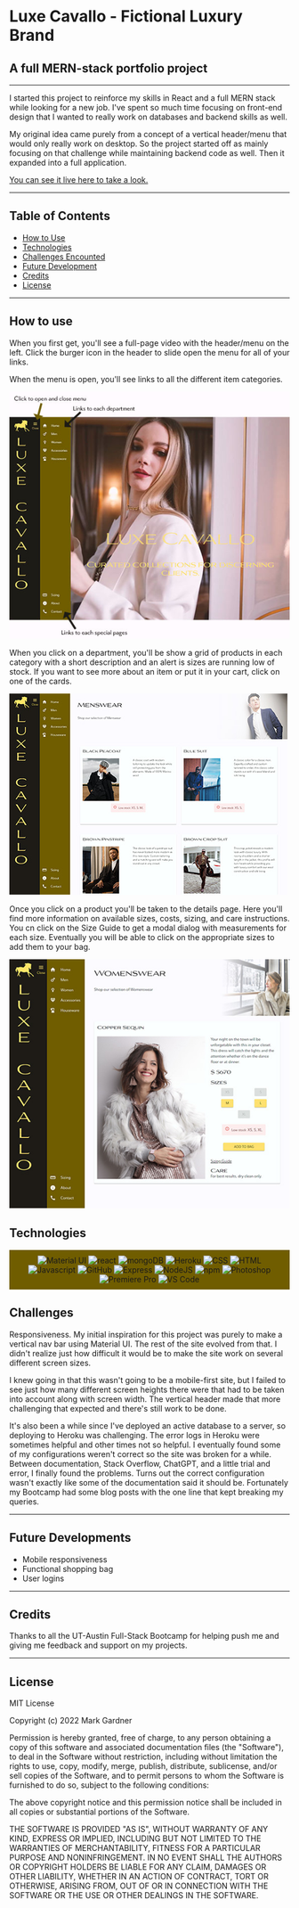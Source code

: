 # Luxe Cavallo - Fictional Luxury Brand 

## A full MERN-stack portfolio project


___


I started this project to reinforce my skills in React and a full MERN stack while looking for a new job. I've spent so much time focusing on front-end design that I wanted to really work on databases and backend skills as well. 

My original idea came purely from a concept of a vertical header/menu that would only really work on desktop. So the project started off as mainly focusing on that challenge while maintaining backend code as well. Then it expanded into a full application.

[You can see it live here to take a look. ](https://luxecavallo.herokuapp.com/)

___

  ## Table of Contents
- [How to Use](#How-to-Use)
- [Technologies](#Technologies)
- [Challenges Encounted](#Challenges)
- [Future Development](#Future-Development)
- [Credits](#Credits)
- [License](#License)
  <br>

___



## How to use

When you first get, you'll see a full-page video with the header/menu on the left. Click the burger icon in the header to slide open the menu for all of your links. 

When the menu is open, you'll see links to all the different item categories.

![Luxe Cavallo menus screenshot](./readme%20img/menus.jpg)

When you click on a department, you'll be show a grid of products in each category with a short description and an alert is sizes are running low of stock. If you want to see more about an item or put it in your cart, click on one of the cards.

![Mens category products](./readme%20img/category_page.jpg)

Once you click on a product you'll be taken to the details page. Here you'll find more information on available sizes, costs, sizing, and care instructions. You cn click on the Size Guide to get a modal dialog with measurements for each size. Eventually you will be able to click on the appropriate sizes to add them to your bag.

![product details page](./readme%20img/product_detail.jpg)

## Technologies

<div id='tools' style="background-color: rgb(112, 93, 0); padding:10px; text-align:center;">
 <img src="https://cdn.jsdelivr.net/gh/devicons/devicon/icons/materialui/materialui-original.svg" width="40" height="40" alt="Material UI"/>        
 <img src="https://cdn.jsdelivr.net/gh/devicons/devicon/icons/react/react-original.svg" width="40" height="40" alt="react"/>    
 <img src="https://cdn.jsdelivr.net/gh/devicons/devicon/icons/mongodb/mongodb-original.svg" width="40" height="40" alt='mongoDB'/>
 <img src="https://cdn.jsdelivr.net/gh/devicons/devicon/icons/heroku/heroku-original.svg" width="40" height="40" alt='Heroku' />         
 <img src="https://cdn.jsdelivr.net/gh/devicons/devicon/icons/css3/css3-original.svg" width="40" height="40" alt='CSS' />
   <img src="https://cdn.jsdelivr.net/gh/devicons/devicon/icons/html5/html5-original.svg" width="40" height="40" alt='HTML' />    
   <img src="https://cdn.jsdelivr.net/gh/devicons/devicon/icons/javascript/javascript-original.svg" width="40" height="40" alt='Javascript' />  
 <img src="https://cdn.jsdelivr.net/gh/devicons/devicon/icons/github/github-original.svg" width="40" height="40" alt='GitHub' />  
<img src="https://cdn.jsdelivr.net/gh/devicons/devicon/icons/express/express-original.svg" width="40" height="40" alt='Express' />
<img src="https://cdn.jsdelivr.net/gh/devicons/devicon/icons/nodejs/nodejs-original.svg" width="40" height="40" alt='NodeJS' />
<img src="https://cdn.jsdelivr.net/gh/devicons/devicon/icons/npm/npm-original-wordmark.svg"  width="40" height="40" alt='npm' />
<img src="https://cdn.jsdelivr.net/gh/devicons/devicon/icons/photoshop/photoshop-plain.svg" width="40" height="40" alt='Photoshop' />
<img src="https://cdn.jsdelivr.net/gh/devicons/devicon/icons/premierepro/premierepro-plain.svg" width="40" height="40" alt='Premiere Pro' />
<img src="https://cdn.jsdelivr.net/gh/devicons/devicon/icons/vscode/vscode-original.svg"  width="40" height="40" alt='VS Code'>
</div>

## Challenges

Responsiveness. My initial inspiration for this project was purely to make a vertical nav bar using Material UI. The rest of the site evolved from that. I didn't realize just how difficult it would be to make the site work on several different screen sizes. 

I knew going in that this wasn't going to be a mobile-first site, but I failed to see just how many different screen heights there were that had to be taken into account along with screen width. The vertical header made that more challenging that expected and there's still work to be done.

It's also been a while since I've deployed an active database to a server, so deploying to Heroku was challenging. The error logs in Heroku were sometimes helpful and other times not so helpful.  I eventually found some of my configurations weren't correct so the site was broken for a while. Between documentation, Stack Overflow, ChatGPT, and a little trial and error, I finally found the problems. Turns out the correct configuration wasn't exactly like some of the documentation said it should be. Fortunately my Bootcamp had some blog posts with the one line that kept breaking my queries. 

___
## Future Developments
- Mobile responsiveness
- Functional shopping bag
- User logins

___




## Credits
Thanks to all the UT-Austin Full-Stack Bootcamp for helping push me and giving me feedback and support on my projects.

___


## License

MIT License

Copyright (c) 2022 Mark Gardner

Permission is hereby granted, free of charge, to any person obtaining a copy
of this software and associated documentation files (the "Software"), to deal
in the Software without restriction, including without limitation the rights
to use, copy, modify, merge, publish, distribute, sublicense, and/or sell
copies of the Software, and to permit persons to whom the Software is
furnished to do so, subject to the following conditions:

The above copyright notice and this permission notice shall be included in all
copies or substantial portions of the Software.

THE SOFTWARE IS PROVIDED "AS IS", WITHOUT WARRANTY OF ANY KIND, EXPRESS OR
IMPLIED, INCLUDING BUT NOT LIMITED TO THE WARRANTIES OF MERCHANTABILITY,
FITNESS FOR A PARTICULAR PURPOSE AND NONINFRINGEMENT. IN NO EVENT SHALL THE
AUTHORS OR COPYRIGHT HOLDERS BE LIABLE FOR ANY CLAIM, DAMAGES OR OTHER
LIABILITY, WHETHER IN AN ACTION OF CONTRACT, TORT OR OTHERWISE, ARISING FROM,
OUT OF OR IN CONNECTION WITH THE SOFTWARE OR THE USE OR OTHER DEALINGS IN THE
SOFTWARE.
